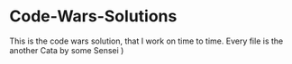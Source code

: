 # Code-Wars-Solutions

This is the code wars solution, that I work on time to time. Every file is the another Cata by some Sensei )

